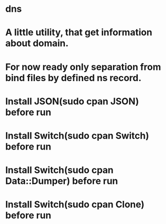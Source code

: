 # dns
# A little utility, that get information about domain.
# For now ready only separation from bind files by defined ns record.
# Install JSON(sudo cpan JSON) before run
# Install Switch(sudo cpan Switch) before run
# Install Switch(sudo cpan Data::Dumper) before run
# Install Switch(sudo cpan Clone) before run
